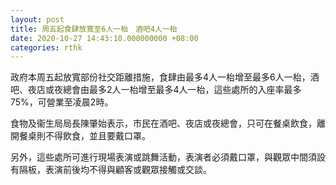 ```yaml
---
layout: post
title: 周五起食肆放寬至6人一枱　酒吧4人一枱
date: 2020-10-27 14:43:10.000000000 +08:00
categories: rthk
---
```


政府本周五起放寬部份社交距離措施，食肆由最多4人一枱增至最多6人一枱，酒吧、夜店或夜總會由最多2人一枱增至最多4人一枱，這些處所的入座率最多75%，可營業至凌晨2時。

食物及衞生局局長陳肇始表示，市民在酒吧、夜店或夜總會，只可在餐桌飲食，離開餐桌則不得飲食，並且要戴口罩。

另外，這些處所可進行現場表演或跳舞活動，表演者必須戴口罩，與觀眾中間須設有隔板，表演前後均不得與顧客或觀眾接觸或交談。
